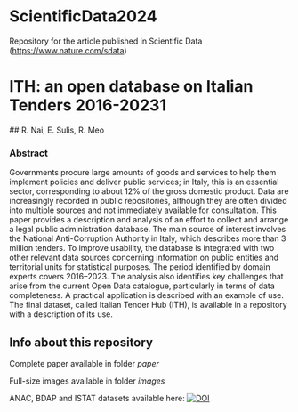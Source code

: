 # ScientificData2024
Repository for the article published in Scientific Data (https://www.nature.com/sdata)

# ITH: an open database on Italian Tenders 2016-20231  
## R. Nai, E. Sulis, R. Meo
### Abstract  
Governments procure large amounts of goods and services to help them implement policies and deliver public services; in Italy, this is an essential sector, corresponding to about 12\% of the gross domestic product. Data are increasingly recorded in public repositories, although they are often divided into multiple sources and not immediately available for consultation. This paper provides a description and analysis of an effort to collect and arrange a legal public administration database. The main source of interest involves the National Anti-Corruption Authority in Italy, which describes more than 3 million tenders. To improve usability, the database is integrated with two other relevant data sources concerning information on public entities and territorial units for statistical purposes. The period identified by domain experts covers 2016–2023. The analysis also identifies key challenges that arise from the current Open Data catalogue, particularly in terms of data completeness. A practical application is described with an example of use. The final dataset, called Italian Tender Hub (ITH), is available in a repository with a description of its use.  

## Info about this repository  

Complete paper available in folder *paper*

Full-size images available in folder *images*  

ANAC, BDAP and ISTAT datasets available here: [![DOI](https://zenodo.org/badge/DOI/10.5281/zenodo.12179651.svg)](https://doi.org/10.5281/zenodo.12179651)


